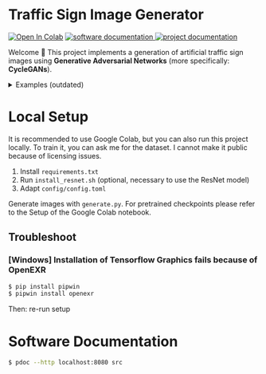 # Traffic Sign Image Generator

<p>
 <a href="https://colab.research.google.com/drive/1lQibMvIwcPvm-8ZsNcnn7gqAYHlZJcQ7?usp=sharing"><img src="https://colab.research.google.com/assets/colab-badge.svg" alt="Open In Colab"></a> 
  <a href="doc/Software%20Documentation/src" target="_blank">
    <img alt="software documentation" src="https://img.shields.io/badge/software%20documentation-html-blue" />
  </a>
  <a href="doc/Studienarbeit.pdf" target="_blank">
    <img alt="project documentation" src="https://img.shields.io/badge/project%20documentation-pdf-blue" />
  </a>
</p>

Welcome 👋 This project implements a generation of artificial traffic sign images using **Generative Adversarial Networks** (more specifically: **CycleGANs**).

<details closed>
<summary>Examples (outdated)</summary>

<div align=center>
<h2>UNet</h2>

![raw](https://user-images.githubusercontent.com/83597198/220124845-941839b9-3061-4f90-b1a4-943ab25b996c.gif) | ![motion_blur](https://user-images.githubusercontent.com/83597198/220123815-ad5a0949-1b44-4bf1-8921-e62346251feb.gif) | ![invalid](https://user-images.githubusercontent.com/83597198/220123835-f01edba3-22e4-4d49-8b73-36c1de62f0ff.gif) |
|:--:|:--:|:--:|
| **Raw** | **Motion Blur** | **Invalid Traffic Signs** |
</div>

<div align=center>
<h2>ResNet</h2> 

![resnet_raw](https://user-images.githubusercontent.com/83597198/220563790-d180cd2a-8e52-400b-8883-e1ccd00856c1.gif) | ![resnet_motion_blur](https://user-images.githubusercontent.com/83597198/220563976-6202825f-febd-4966-b534-9c542a21b46d.gif) | ![resnet_invalid](https://user-images.githubusercontent.com/83597198/220564027-1718936e-0521-460a-aba3-b88d605a3f12.gif) |
|:--:|:--:|:--:|
| **Raw** | **Motion Blur** | **Invalid Traffic Signs** |
</div>

</details>

# Local Setup
It is recommended to use Google Colab, but you can also run this project locally. To train it, you can ask me for the dataset. I cannot make it public because of licensing issues. 

1. Install ``requirements.txt``
2. Run ``install_resnet.sh`` (optional, necessary to use the ResNet model)
3. Adapt ``config/config.toml``

Generate images with ``generate.py``. For pretrained checkpoints please refer to the Setup of the Google Colab notebook.

## Troubleshoot
### **[Windows]** Installation of Tensorflow Graphics fails because of OpenEXR
  ```bash
  $ pip install pipwin
  $ pipwin install openexr
  ```
  Then: re-run setup

# Software Documentation
```bash
$ pdoc --http localhost:8080 src
```
